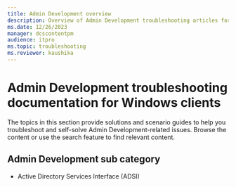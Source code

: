 ```yaml
---
title: Admin Development overview
description: Overview of Admin Development troubleshooting articles for Windows clients.
ms.date: 12/26/2023
manager: dcscontentpm
audience: itpro
ms.topic: troubleshooting
ms.reviewer: kaushika
---
```

# Admin Development troubleshooting documentation for Windows clients

The topics in this section provide solutions and scenario guides to help you troubleshoot and self-solve Admin Development-related issues. Browse the content or use the search feature to find relevant content.

## Admin Development sub category

- Active Directory Services Interface (ADSI)
